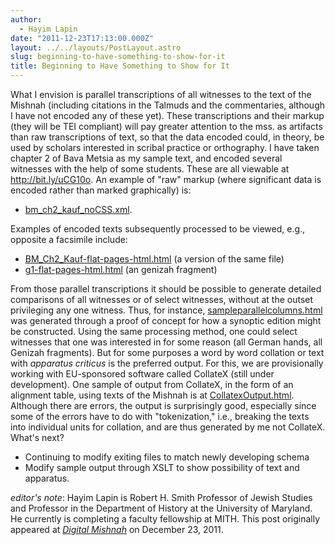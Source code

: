 ```yaml
---
author:
  - Hayim Lapin
date: "2011-12-23T17:13:00.000Z"
layout: ../../layouts/PostLayout.astro
slug: beginning-to-have-something-to-show-for-it
title: Beginning to Have Something to Show for It
---
```


What I envision is parallel transcriptions of all witnesses to the text of the Mishnah (including citations in the Talmuds and the commentaries, although I have not encoded any of these yet). These transcriptions and their markup (they will be TEI compliant) will pay greater attention to the mss. as artifacts than raw transcriptions of text, so that the data encoded could, in theory, be used by scholars interested in scribal practice or orthography. I have taken chapter 2 of Bava Metsia as my sample text, and encoded several witnesses with the help of some students. These are all viewable at <http://bit.ly/uCG10o>. An example of "raw" markup (where significant data is encoded rather than marked graphically) is:

- [bm_ch2_kauf_noCSS.xml](http://sites.google.com/site/digitalmishnah/files/bm_ch2_kauf_noCSS.xml).

Examples of encoded texts subsequently processed to be viewed, e.g., opposite a facsimile include:

- [BM_Ch2_Kauf-flat-pages-html.html](http://sites.google.com/site/digitalmishnah/files/BM_Ch2_Kauf-flat-pages-html.html) (a version of the same file)
- [g1-flat-pages-html.html](http://sites.google.com/site/digitalmishnah/files/g1-flat-pages-html.html) (an genizah fragment)

From those parallel transcriptions it should be possible to generate detailed comparisons of all witnesses or of select witnesses, without at the outset privileging any one witness. Thus, for instance, [sampleparallelcolumns.html](http://www.digitalmishnah.org/project-pages/examples/) was generated through a proof of concept for how a synoptic edition might be constructed. Using the same processing method, one could select witnesses that one was interested in for some reason (all German hands, all Genizah fragments). But for some purposes a word by word collation or text with _apparatus criticus_ is the preferred output. For this, we are provisionally working with EU-sponsored software called CollateX (still under development). One sample of output from CollateX, in the form of an alignment table, using texts of the Mishnah is at [CollatexOutput.html](http://sites.google.com/site/digitalmishnah/files/g1-flat-pages-html.html). Although there are errors, the output is surprisingly good, especially since some of the errors have to do with "tokenization," i.e., breaking the texts into individual units for collation, and are thus generated by me not CollateX. What's next?

- Continuing to modify exiting files to match newly developing schema
- Modify sample output through XSLT to show possibility of text and apparatus.

_editor's note_: Hayim Lapin is Robert H. Smith Professor of Jewish Studies and Professor in the Department of History at the University of Maryland. He currently is completing a faculty fellowship at MITH. This post originally appeared at _[Digital Mishnah](http://digitalmishnah.org/2011/12/23/beginning-to-have-something-to-show-for-it/)_ on December 23, 2011.

